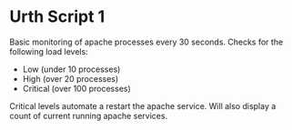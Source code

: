 Urth Script 1
==============

Basic monitoring of apache processes every 30 seconds. Checks for the following load levels:
 - Low (under 10 processes)
 - High (over 20 processes)
 - Critical (over 100 processes)

Critical levels automate a restart the apache service. Will also display a count of current running apache services.
